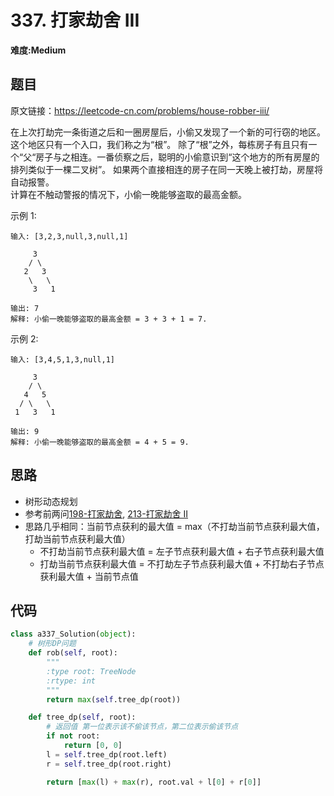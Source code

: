 # 337. 打家劫舍 III
**难度:Medium**
## 题目
原文链接：https://leetcode-cn.com/problems/house-robber-iii/

在上次打劫完一条街道之后和一圈房屋后，小偷又发现了一个新的可行窃的地区。这个地区只有一个入口，我们称之为“根”。 除了“根”之外，每栋房子有且只有一个“父“房子与之相连。一番侦察之后，聪明的小偷意识到“这个地方的所有房屋的排列类似于一棵二叉树”。 如果两个直接相连的房子在同一天晚上被打劫，房屋将自动报警。  
计算在不触动警报的情况下，小偷一晚能够盗取的最高金额。

示例 1:
```
输入: [3,2,3,null,3,null,1]

     3
    / \
   2   3
    \   \ 
     3   1

输出: 7 
解释: 小偷一晚能够盗取的最高金额 = 3 + 3 + 1 = 7.
```
示例 2:
```
输入: [3,4,5,1,3,null,1]

     3
    / \
   4   5
  / \   \ 
 1   3   1

输出: 9
解释: 小偷一晚能够盗取的最高金额 = 4 + 5 = 9.
```

## 思路
* 树形动态规划
* 参考前两问[198-打家劫舍](https://github.com/czzbb/leetcode-python/blob/master/code/0198-%E6%89%93%E5%AE%B6%E5%8A%AB%E8%88%8D.md), [213-打家劫舍 II](https://github.com/czzbb/leetcode-python/blob/master/code/0213-%E6%89%93%E5%AE%B6%E5%8A%AB%E8%88%8D%20II.md)
* 思路几乎相同：当前节点获利的最大值 = max（不打劫当前节点获利最大值， 打劫当前节点获利最大值）
  * 不打劫当前节点获利最大值 = 左子节点获利最大值 + 右子节点获利最大值
  * 打劫当前节点获利最大值 = 不打劫左子节点获利最大值 + 不打劫右子节点获利最大值 + 当前节点值

## 代码
```python
class a337_Solution(object):
    # 树形DP问题
    def rob(self, root):
        """
        :type root: TreeNode
        :rtype: int
        """
        return max(self.tree_dp(root))

    def tree_dp(self, root):
        # 返回值 第一位表示该不偷该节点，第二位表示偷该节点
        if not root:
            return [0, 0]
        l = self.tree_dp(root.left)
        r = self.tree_dp(root.right)

        return [max(l) + max(r), root.val + l[0] + r[0]]
```
